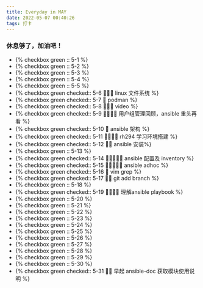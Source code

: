 ```yaml
---
title: Everyday in MAY
date: 2022-05-07 00:40:26
tags: 打卡
---
```


### 休息够了，加油吧！

- {% checkbox green :: 5-1  %}
- {% checkbox green :: 5-2 %}
- {% checkbox green :: 5-3 %}
- {% checkbox green :: 5-4 %}
- {% checkbox green :: 5-5 %}
- {% checkbox green checked:: 5-6  🍅🍅🍅 linux 文件系统  %}
- {% checkbox green checked:: 5-7  🍅 podman %}
- {% checkbox green checked:: 5-8  🍅🍅🍅 video %}
- {% checkbox green checked:: 5-9  🍅🍅🍅🍅 用户组管理回顾，ansible 重头再看 %}
- {% checkbox green checked:: 5-10 🍅 ansible 架构 %}
- {% checkbox green checked:: 5-11 🍅🍅🍅🍅  rh294 学习环境搭建 %}
- {% checkbox green checked:: 5-12 🍅🍅 ansible 安装%}
- {% checkbox green :: 5-13  %}
- {% checkbox green checked:: 5-14 🍅🍅🍅🍅🍅 ansible 配置及 inventory %}
- {% checkbox green checked:: 5-15 🍅🍅🍅🍅🍅 ansible adhoc %}
- {% checkbox green checked:: 5-16 🍅 vim grep %}
- {% checkbox green checked:: 5-17 🍅🍅 git add branch %}
- {% checkbox green :: 5-18 %}
- {% checkbox green checked:: 5-19 🍅🍅🍅🍅 理解ansible playbook %}
- {% checkbox green :: 5-20 %}
- {% checkbox green :: 5-21 %}
- {% checkbox green :: 5-22 %}
- {% checkbox green :: 5-23 %}
- {% checkbox green :: 5-24 %}
- {% checkbox green :: 5-25 %}
- {% checkbox green :: 5-26 %}
- {% checkbox green :: 5-27 %}
- {% checkbox green :: 5-28 %}
- {% checkbox green :: 5-29 %}
- {% checkbox green :: 5-30 %}
- {% checkbox green checked:: 5-31 🍅🍅 早起 ansible-doc 获取模块使用说明 %}
